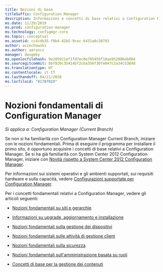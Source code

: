 ```yaml
---
title: Nozioni di base
titleSuffix: Configuration Manager
description: Informazioni e concetti di base relativi a Configuration Manager.
ms.date: 11/29/2019
ms.prod: configuration-manager
ms.technology: configmgr-core
ms.topic: conceptual
ms.assetid: cc4cdb35-f0b4-42b5-9cec-6431a8c30793
author: aczechowski
ms.author: aaroncz
manager: dougeby
ms.openlocfilehash: 9e205921ef1fd7ec0e785450f10ae952006ab084
ms.sourcegitcommit: bbf820c35414bf2cba356f30fe047c1a34c5384d
ms.translationtype: HT
ms.contentlocale: it-IT
ms.lasthandoff: 04/21/2020
ms.locfileid: "81707019"
---
```

# <a name="fundamentals-of-configuration-manager"></a>Nozioni fondamentali di Configuration Manager

*Si applica a: Configuration Manager (Current Branch)*

Se non si ha familiarità con Configuration Manager Current Branch, iniziare con le nozioni fondamentali. Prima di eseguire il programma per installare il primo sito, è opportuno acquisire i concetti di base relativi a Configuration Manager. Se si ha già familiarità con System Center 2012 Configuration Manager, iniziare con [Novità rispetto a System Center 2012 Configuration Manager](../plan-design/changes/what-has-changed-from-configuration-manager-2012.md).

Per informazioni sui sistemi operativi e gli ambienti supportati, sui requisiti hardware e sulla capacità, vedere [Configurazioni supportate per Configuration Manager](../plan-design/configs/supported-configurations.md).  

Per i concetti fondamentali relativi a Configuration Manager, vedere gli articoli seguenti:

- [Nozioni fondamentali su siti e gerarchie](fundamentals-of-sites-and-hierarchies.md)  

- [Informazioni su upgrade, aggiornamento e installazione](upgrade-update-install.md)

- [Nozioni fondamentali sulla gestione dei dispositivi](fundamentals-of-managing-devices.md)  

- [Nozioni fondamentali sulle attività di gestione client](fundamentals-of-client-management-tasks.md)  

- [Nozioni fondamentali sulla sicurezza](fundamentals-of-security.md)  

- [Nozioni fondamentali sull'amministrazione basata su ruoli](fundamentals-of-role-based-administration.md)

- [Concetti di base per la gestione dei contenuti](../plan-design/hierarchy/fundamental-concepts-for-content-management.md)

